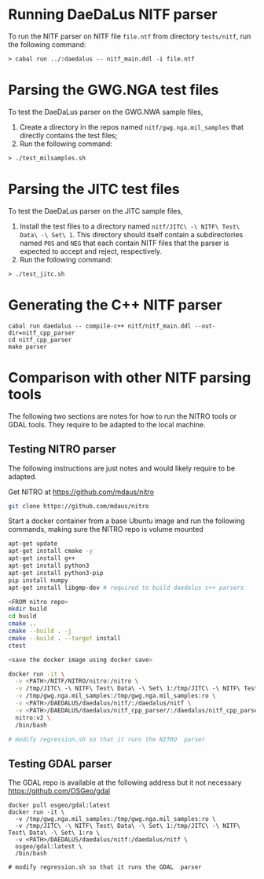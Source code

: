 # Running DaeDaLus NITF parser #

To run the NITF parser on NITF file `file.ntf` from directory
`tests/nitf`, run the following command:

```
> cabal run ../:daedalus -- nitf_main.ddl -i file.ntf
```

# Parsing the GWG.NGA test files #

To test the DaeDaLus parser on the GWG.NWA sample files,

1. Create a directory in the repos named `nitf/gwg.nga.mil_samples`
   that directly contains the test files;
2. Run the following command:
```
> ./test_milsamples.sh
```

# Parsing the JITC test files #

To test the DaeDaLus parser on the JITC sample files,

1. Install the test files to a directory named `nitf/JITC\ -\
   NITF\ Test\ Data\ -\ Set\ 1`. This directory should itself contain
   a subdirectories named `POS` and `NEG` that each contain NITF files
   that the parser is expected to accept and reject, respectively.
2. Run the following command:
```
> ./test_jitc.sh
```

# Generating the C++ NITF parser #

```
cabal run daedalus -- compile-c++ nitf/nitf_main.ddl --out-dir=nitf_cpp_parser
cd nitf_cpp_parser
make parser
```

# Comparison with other NITF parsing tools #

The following two sections are notes for how to run the NITRO tools or GDAL tools.
They require to be adapted to the local machine.

## Testing NITRO parser ##

The following instructions are just notes and would likely require to be adapted.

Get NITRO at
https://github.com/mdaus/nitro

```bash
git clone https://github.com/mdaus/nitro
```

Start a docker container from a base Ubuntu image and run the following commands, making sure the NITRO repo is volume mounted

```bash
apt-get update
apt-get install cmake -y
apt-get install g++
apt-get install python3
apt-get install python3-pip
pip install numpy
apt-get install libgmp-dev # required to build daedalus c++ parsers

<FROM nitro repo>
mkdir build
cd build
cmake ..
cmake --build . -j
cmake --build . --target install
ctest

<save the docker image using docker save>

docker run -it \
  -v <PATH>/NITF/NITRO/nitro:/nitro \
  -v /tmp/JITC\ -\ NITF\ Test\ Data\ -\ Set\ 1:/tmp/JITC\ -\ NITF\ Test\ Data\ -\ Set\ 1:ro \
  -v /tmp/gwg.nga.mil_samples:/tmp/gwg.nga.mil_samples:ro \
  -v <PATH>/DAEDALUS/daedalus/nitf/:/daedalus/nitf \
  -v <PATH>/DAEDALUS/daedalus/nitf_cpp_parser/:/daedalus/nitf_cpp_parser \
  nitro:v2 \
  /bin/bash

# modify regression.sh so that it runs the NITRO  parser
```

## Testing GDAL parser ##

The GDAL repo is available at the following address but it not necessary
https://github.com/OSGeo/gdal

```
docker pull osgeo/gdal:latest
docker run -it \
  -v /tmp/gwg.nga.mil_samples:/tmp/gwg.nga.mil_samples:ro \
  -v /tmp/JITC\ -\ NITF\ Test\ Data\ -\ Set\ 1:/tmp/JITC\ -\ NITF\ Test\ Data\ -\ Set\ 1:ro \
  -v <PATH>/DAEDALUS/daedalus/nitf:/daedalus/nitf \
  osgeo/gdal:latest \
  /bin/bash

# modify regression.sh so that it runs the GDAL  parser
```

